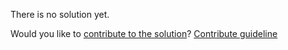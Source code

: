 
There is no solution yet.

Would you like to [contribute to the solution](https://github.com/BFEdev/BFE.dev-solutions/blob/main/typescript/implement-uniontotuple-t_en.md)? [Contribute guideline](https://github.com/BFEdev/BFE.dev-solutions#how-to-contribute)

